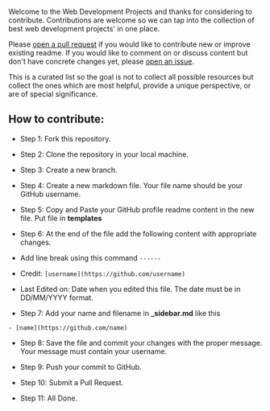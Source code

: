 Welcome to the Web Development Projects and thanks for considering to contribute. Contributions are welcome so we can tap into the collection of best web development projects' in one place.

Please [open a pull request](https://github.com/WonderSTK/Web-Development-Projects/pulls) if you would like to contribute new or improve existing readme. If you would like to comment on or discuss content but don't have concrete changes yet, please [open an issue](https://github.com/WonderSTK/Web-Development-Projects/issues).

This is a curated list so the goal is not to collect all possible resources but collect the ones which are most helpful, provide a unique perspective, or are of special significance.

## How to contribute:

- Step 1: Fork this repository.

- Step 2: Clone the repository in your local machine.

- Step 3: Create a new branch.

- Step 4: Create a new markdown file. Your file name should be your GitHub username.

- Step 5: Copy and Paste your GitHub profile readme content in the new file. Put file in **templates**

- Step 6: At the end of the file add the following content with appropriate changes.

- Add line break using this command `------`
- Credit: `[username](https://github.com/username)`
- Last Edited on: Date when you edited this file. The date must be in DD/MM/YYYY format.

- Step 7: Add your name and filename in **\_sidebar.md** like this

```
- [name](https://github.com/name)
```

- Step 8: Save the file and commit your changes with the proper message. Your message must contain your username.

- Step 9: Push your commit to GitHub.

- Step 10: Submit a Pull Request.

- Step 11: All Done.
